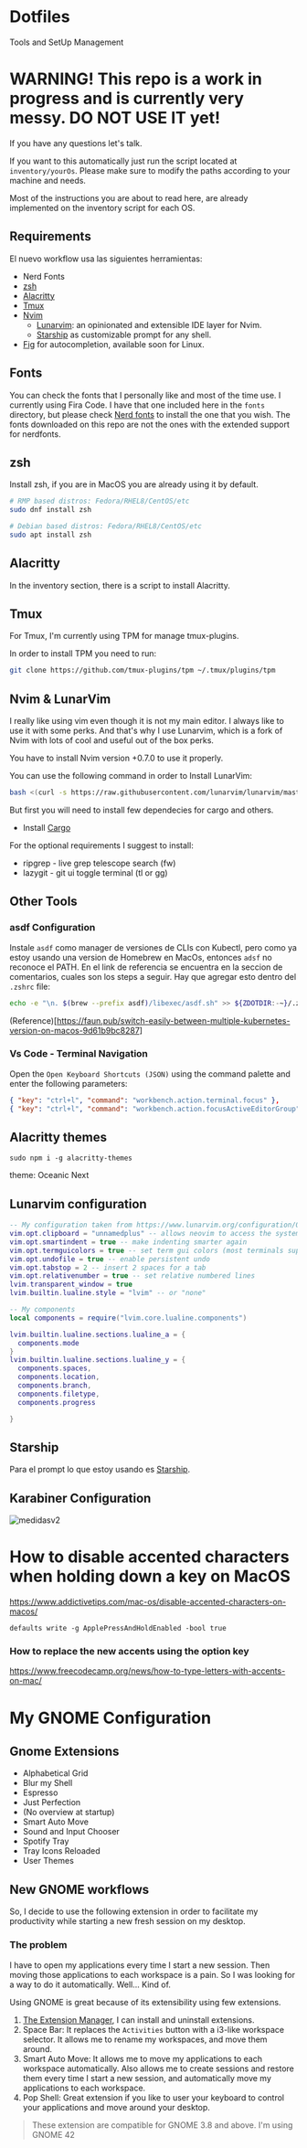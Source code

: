 # Dotfiles

Tools and SetUp Management

# WARNING! This repo is a work in progress and is currently very messy. DO NOT USE IT yet!

If you have any questions let's talk. 

If you want to this automatically just run the script located at `inventory/yourOs`. Please make sure to modify the paths according to your machine and needs.

Most of the instructions you are about to read here, are already implemented on the inventory script for each OS.

## Requirements

El nuevo workflow usa las siguientes herramientas:

- Nerd Fonts
- [zsh](https://www.zsh.org)
- [Alacritty](https://alacritty.org) 
- [Tmux](https://github.com/tmux-plugins/tpm)
- [Nvim](https://neovim.io)
  - [Lunarvim](https://www.lunarvim.org): an opinionated and extensible IDE layer for Nvim. 
  - [Starship](https://starship.rs/config/) as customizable prompt for any shell.  
- [Fig](https://fig.io) for autocompletion, available soon for Linux. 

## Fonts

You can check the fonts that I personally like and most of the time use. I currently using Fira Code. I have that one included here in the `fonts` directory, but please check [Nerd fonts](https://www.nerdfonts.com/font-downloads) to install the one that you wish.
The fonts downloaded on this repo are not the ones with the extended support for nerdfonts.

## zsh

Install zsh, if you are in MacOS you are already using it by default.

```bash
# RMP based distros: Fedora/RHEL8/CentOS/etc
sudo dnf install zsh

# Debian based distros: Fedora/RHEL8/CentOS/etc
sudo apt install zsh
```

## Alacritty

In the inventory section, there is a script to install Alacritty. 

## Tmux

For Tmux, I'm currently using TPM for manage tmux-plugins. 

In order to install TPM you need to run:

```bash
git clone https://github.com/tmux-plugins/tpm ~/.tmux/plugins/tpm
```

## Nvim & LunarVim

I really like using vim even though it is not my main editor. I always like to use it with some perks. And that's why I use Lunarvim, which is a fork of Nvim with lots of cool and useful out of the box perks. 

You have to install Nvim version +0.7.0 to use it properly. 

You can use the following command in order to Install LunarVim:

```bash
bash <(curl -s https://raw.githubusercontent.com/lunarvim/lunarvim/master/utils/installer/install.sh)
```

But first you will need to install few dependecies for cargo and others. 

- Install [Cargo](https://doc.rust-lang.org/cargo/getting-started/installation.html)

For the optional requirements I suggest to install:

- ripgrep - live grep telescope search (<leader>fw)
- lazygit - git ui toggle terminal (<leader>tl or <leader>gg)

## Other Tools

### asdf Configuration
Instale `asdf` como manager de versiones de CLIs con Kubectl, pero como ya estoy usando una version de Homebrew en MacOs, entonces `adsf` no reconoce el PATH. En el link de referencia se encuentra en la seccion de comentarios, cuales son los steps a seguir. Hay que agregar esto dentro del `.zshrc` file: 

```bash
echo -e "\n. $(brew --prefix asdf)/libexec/asdf.sh" >> ${ZDOTDIR:-~}/.zshrc
```
(Reference)[https://faun.pub/switch-easily-between-multiple-kubernetes-version-on-macos-9d61b9bc8287]

### Vs Code - Terminal Navigation 

Open the `Open Keyboard Shortcuts (JSON)` using the command palette and enter the following parameters:

```json
{ "key": "ctrl+l", "command": "workbench.action.terminal.focus" },
{ "key": "ctrl+l", "command": "workbench.action.focusActiveEditorGroup", "when": "terminalFocus" },
```

## Alacritty themes

`sudo npm i -g alacritty-themes`

theme: Oceanic Next

## Lunarvim configuration

```lua
-- My configuration taken from https://www.lunarvim.org/configuration/01-settings.html#example-options
vim.opt.clipboard = "unnamedplus" -- allows neovim to access the system clipboard
vim.opt.smartindent = true -- make indenting smarter again
vim.opt.termguicolors = true -- set term gui colors (most terminals support this)
vim.opt.undofile = true -- enable persistent undo
vim.opt.tabstop = 2 -- insert 2 spaces for a tab
vim.opt.relativenumber = true -- set relative numbered lines
lvim.transparent_window = true
lvim.builtin.lualine.style = "lvim" -- or "none"

-- My components
local components = require("lvim.core.lualine.components")

lvim.builtin.lualine.sections.lualine_a = {
  components.mode
}
lvim.builtin.lualine.sections.lualine_y = {
  components.spaces,
  components.location,
  components.branch,
  components.filetype,
  components.progress

}
```

## Starship

Para el prompt lo que estoy usando es [Starship](https://starship.rs).


## Karabiner Configuration

 ![medidasv2](Karabiner-Preferences.png)

# How to disable accented characters when holding down a key on MacOS

https://www.addictivetips.com/mac-os/disable-accented-characters-on-macos/

```
defaults write -g ApplePressAndHoldEnabled -bool true
```
### How to replace the new accents using the option key

https://www.freecodecamp.org/news/how-to-type-letters-with-accents-on-mac/

# My GNOME Configuration

## Gnome Extensions

- Alphabetical Grid
- Blur my Shell
- Espresso
- Just Perfection
- (No overview at startup)
- Smart Auto Move
- Sound and Input Chooser
- Spotify Tray
- Tray Icons Reloaded
- User Themes

## New GNOME workflows

So, I decide to use the following extension in order to facilitate my productivity while starting a new fresh session on my desktop. 

### The problem

I have to open my applications every time I start a new session. Then moving those applications to each workspace is a pain. So I was looking for a way to do it automatically. Well... Kind of.

Using GNOME is great because of its extensibility using few extensions. 

1. [The Extension Manager](https://extensions.gnome.org/extension-manager/), I can install and uninstall extensions.
2. Space Bar: It replaces the `Activities` button with a i3-like workspace selector. It allows me to rename my workspaces, and move them around. 
3. Smart Auto Move: It allows me to move my applications to each workspace automatically. Also allows me to create sessions and restore them every time I start a new session, and automatically move my applications to each workspace.
4. Pop Shell: Great extension if you like to user your keyboard to control your applications and move around your desktop. 

> These extension are compatible for GNOME 3.8 and above. I'm using GNOME 42
